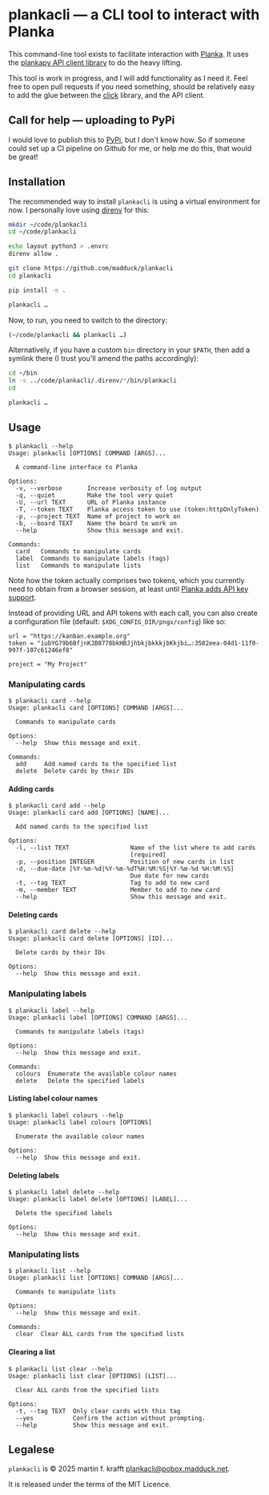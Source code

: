 # plankacli — a CLI tool to interact with Planka

This command-line tool exists to facilitate interaction with [Planka](https://docs.planka.cloud/). It uses the [plankapy API client library](https://github.com/hwelch-fle/plankapy) to do the heavy lifting.

This tool is work in progress, and I will add functionality as I need it. Feel free to open pull requests if you need something, should be relatively easy to add the glue between the [click](https://click.palletsprojects.com/) library, and the API client.

## Call for help — uploading to PyPi

I would love to publish this to [PyPi](https://pypi.org/), but I don't know how. So if someone could set up a CI pipeline on Github for me, or help me do this, that would be great!

## Installation

The recommended way to install `plankacli` is using a virtual environment for now. I personally love using [direnv](https://direnv.net/) for this:

```bash
mkdir ~/code/plankacli
cd ~/code/plankacli

echo layout python3 > .envrc
direnv allow .

git clone https://github.com/madduck/plankacli
cd plankacli

pip install -e .

plankacli …
```

Now, to run, you need to switch to the directory:

```bash
(~/code/plankacli && plankacli …)
```

Alternatively, if you have a custom `bin` directory in your `$PATH`, then add a symlink there (I trust you'll amend the paths accordingly):

```bash
cd ~/bin
ln -s ../code/plankacli/.direnv/*/bin/plankacli
cd

plankacli …
```

## Usage

```
$ plankacli --help
Usage: plankacli [OPTIONS] COMMAND [ARGS]...

  A command-line interface to Planka

Options:
  -v, --verbose       Increase verbosity of log output
  -q, --quiet         Make the tool very quiet
  -U, --url TEXT      URL of Planka instance
  -T, --token TEXT    Planka access token to use (token:httpOnlyToken)
  -p, --project TEXT  Name of project to work on
  -b, --board TEXT    Name the board to work on
  --help              Show this message and exit.

Commands:
  card   Commands to manipulate cards
  label  Commands to manipulate labels (tags)
  list   Commands to manipulate lists
```

Note how the token actually comprises two tokens, which you currently need to obtain from a browser session, at least until [Planka adds API key support](https://github.com/plankanban/planka/issues/945).

Instead of providing URL and API tokens with each call, you can also create a configuration file (default: `$XDG_CONFIG_DIR/pngx/config`) like so:

```
url = "https://kanban.example.org"
token = "iubYG79b6BfjnKJB8778bkHBJjhbkjbkkkjbKkjbi…:3582eea-04d1-11f0-997f-107c61246ef8"

project = "My Project"
```

### Manipulating cards

```
$ plankacli card --help
Usage: plankacli card [OPTIONS] COMMAND [ARGS]...

  Commands to manipulate cards

Options:
  --help  Show this message and exit.

Commands:
  add     Add named cards to the specified list
  delete  Delete cards by their IDs
```

#### Adding cards

```
$ plankacli card add --help
Usage: plankacli card add [OPTIONS] [NAME]...

  Add named cards to the specified list

Options:
  -l, --list TEXT                 Name of the list where to add cards
                                  [required]
  -p, --position INTEGER          Position of new cards in list
  -d, --due-date [%Y-%m-%d|%Y-%m-%dT%H:%M:%S|%Y-%m-%d %H:%M:%S]
                                  Due date for new cards
  -t, --tag TEXT                  Tag to add to new card
  -m, --member TEXT               Member to add to new card
  --help                          Show this message and exit.
```

#### Deleting cards

```
$ plankacli card delete --help
Usage: plankacli card delete [OPTIONS] [ID]...

  Delete cards by their IDs

Options:
  --help  Show this message and exit.
```

### Manipulating labels

```
$ plankacli label --help
Usage: plankacli label [OPTIONS] COMMAND [ARGS]...

  Commands to manipulate labels (tags)

Options:
  --help  Show this message and exit.

Commands:
  colours  Enumerate the available colour names
  delete   Delete the specified labels
```

#### Listing label colour names

```
$ plankacli label colours --help
Usage: plankacli label colours [OPTIONS]

  Enumerate the available colour names

Options:
  --help  Show this message and exit.
```

#### Deleting labels

```
$ plankacli label delete --help
Usage: plankacli label delete [OPTIONS] [LABEL]...

  Delete the specified labels

Options:
  --help  Show this message and exit.
```

### Manipulating lists

```
$ plankacli list --help
Usage: plankacli list [OPTIONS] COMMAND [ARGS]...

  Commands to manipulate lists

Options:
  --help  Show this message and exit.

Commands:
  clear  Clear ALL cards from the specified lists
```

#### Clearing a list

```
$ plankacli list clear --help
Usage: plankacli list clear [OPTIONS] [LIST]...

  Clear ALL cards from the specified lists

Options:
  -t, --tag TEXT  Only clear cards with this tag
  --yes           Confirm the action without prompting.
  --help          Show this message and exit.
```

## Legalese

`plankacli` is © 2025 martin f. krafft <plankacli@pobox.madduck.net>.

It is released under the terms of the MIT Licence.
